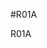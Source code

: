 <!--- PrjInfo ---> <!--- Please remove this line after manually editing --->
<!--- 00a56be08b96043df9e37d6aff7b6990 --->
<!--- Created:20170111-16:38: ---> 
<!--- Author:Mlab: ---> 
<!--- AuthorEmail:mlab@mlab.cz: ---> 
<!--- Tags:imported: ---> 
<!--- Ust:http://www.ust.cz/shop/product_info.php?cPath=22_33&products_id=183&osCsid=72a000ed372756641391f6225577bd1b: ---> 
<!--- Name:R01A: --->
#R01A 
<!--- LongName --->

<!--- ELongName ---> 

<!--- Lead --->
R01A
<!--- ELead ---> 


​
​
<!--- Description --->
<!--- EDescription --->
<!--- Content --->
<!--- EContent --->
            